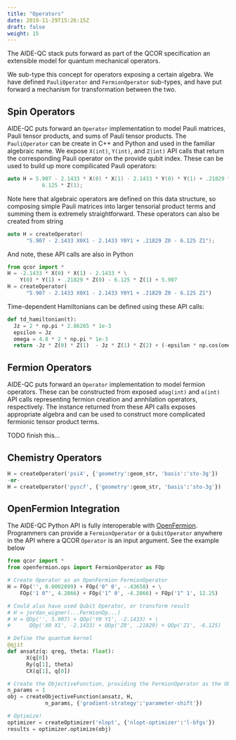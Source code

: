 ```yaml
---
title: "Operators"
date: 2019-11-29T15:26:15Z
draft: false
weight: 15
---
```


The AIDE-QC stack puts forward as part of the QCOR specification an extensible 
model for quantum mechanical operators. 

We sub-type this concept for operators exposing a certain algebra. We have defined `PauliOperator` and `FermionOperator` sub-types, and have put forward a mechanism for transformation between the two. 

## <a id="spin"></a> Spin Operators
AIDE-QC puts forward an `Operator` implementation to model Pauli matrices, Pauli tensor products, and sums of Pauli tensor products. The `PauliOperator` can be create in C++ and Python and used in the familiar algebraic name. We expose `X(int)`, `Y(int)`, and `Z(int)` API calls that return the corresponding Pauli operator on the provide qubit index. These can be used to build up more compilicated Pauli operators:
```cpp
auto H = 5.907 - 2.1433 * X(0) * X(1) - 2.1433 * Y(0) * Y(1) + .21829 * Z(0) -
           6.125 * Z(1);
```
Note here that algebraic operators are defined on this data structure, so composing simple Pauli matrices into larger tensorial product terms and summing them is extremely straightforward. These operators can also be created from string 
```cpp
auto H = createOperator(
      "5.907 - 2.1433 X0X1 - 2.1433 Y0Y1 + .21829 Z0 - 6.125 Z1");
```
And note, these API calls are also in Python
```python
from qcor import *
H = -2.1433 * X(0) * X(1) - 2.1433 * \
    Y(0) * Y(1) + .21829 * Z(0) - 6.125 * Z(1) + 5.907
H = createOperator(
      "5.907 - 2.1433 X0X1 - 2.1433 Y0Y1 + .21829 Z0 - 6.125 Z1")
```
Time-dependent Hamiltonians can be defined using these API calls:
```python
def td_hamiltonian(t):
  Jz = 2 * np.pi * 2.86265 * 1e-3
  epsilon = Jz
  omega = 4.8 * 2 * np.pi * 1e-3
  return -Jz * Z(0) * Z(1)  - Jz * Z(1) * Z(2) + (-epsilon * np.cos(omega * t)) * (X(0) + X(1) + X(2)) 
```

## <a id="fermion"></a> Fermion Operators
AIDE-QC puts forward an `Operator` implementation to model fermion operators. These can be constructed from 
exposed `adag(int)` and `a(int)` API calls representing fermion creation and annhilation operators, respectively. The instance returned from these API calls exposes appropriate algebra and can be used to construct more complicated fermionic tensor product terms. 
 
TODO finish this...

## <a id="chemistry"></a> Chemistry Operators

```python
H = createOperator('psi4', {'geometry':geom_str, 'basis':'sto-3g'})
-or-
H = createOperator('pyscf', {'geometry':geom_str, 'basis':'sto-3g'})
```

## <a id="openfermion"></a> OpenFermion Integration
The AIDE-QC Python API is fully interoperable with [OpenFermion](https://openfermion.org). Programmers can provide a `FermionOperator` or a `QubitOperator` anywhere in the API where a QCOR `Operator` is an input argument. See the example below

```python
from qcor import *
from openfermion.ops import FermionOperator as FOp

# Create Operator as an OpenFermion FermionOperator
H = FOp('', 0.0002899) + FOp('0^ 0', -.43658) + \
    FOp('1 0^', 4.2866) + FOp('1^ 0', -4.2866) + FOp('1^ 1', 12.25) 

# Could also have used Qubit Operator, or transform result
# H = jordan_wigner(...FermionOp...) 
# H = QOp('', 5.907) + QOp('Y0 Y1', -2.1433) + \
#      QOp('X0 X1', -2.1433) + QOp('Z0', .21829) + QOp('Z1', -6.125) 

# Define the quantum kernel              
@qjit
def ansatz(q: qreg, theta: float):
      X(q[0])
      Ry(q[1], theta)
      CX(q[1], q[0])

# Create the ObjectiveFunction, providing the FermionOperator as the Observable
n_params = 1
obj = createObjectiveFunction(ansatz, H, 
            n_params, {'gradient-strategy':'parameter-shift'})

# Optimize!
optimizer = createOptimizer('nlopt', {'nlopt-optimizer':'l-bfgs'})
results = optimizer.optimize(obj)
```

